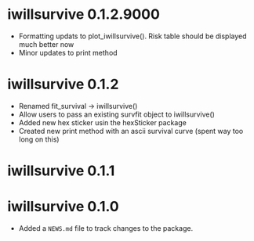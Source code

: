 # iwillsurvive 0.1.2.9000

* Formatting updats to plot_iwillsurvive(). Risk table should be displayed much
better now
* Minor updates to print method

# iwillsurvive 0.1.2

* Renamed fit_survival -> iwillsurvive()
* Allow users to pass an existing survfit object to iwillsurvive()
* Added new hex sticker usin the hexSticker package
* Created new print method with an ascii survival curve (spent way too long on
this)

# iwillsurvive 0.1.1


# iwillsurvive 0.1.0

* Added a `NEWS.md` file to track changes to the package.
